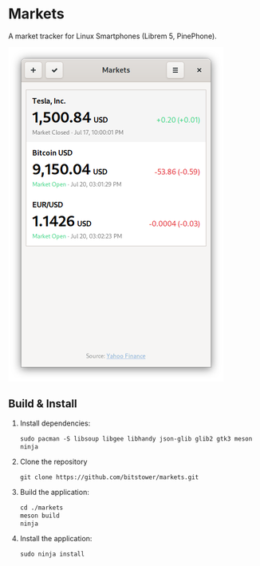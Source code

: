 # Markets

A market tracker for Linux Smartphones (Librem 5, PinePhone).


![](data/screenshots/symbols.png?raw=true)

## Build & Install

1. Install dependencies:

       sudo pacman -S libsoup libgee libhandy json-glib glib2 gtk3 meson ninja
1. Clone the repository

       git clone https://github.com/bitstower/markets.git
1. Build the application:

       cd ./markets
       meson build
       ninja
       
1. Install the application:

       sudo ninja install
